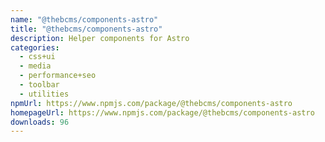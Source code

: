 ```yaml
---
name: "@thebcms/components-astro"
title: "@thebcms/components-astro"
description: Helper components for Astro
categories:
  - css+ui
  - media
  - performance+seo
  - toolbar
  - utilities
npmUrl: https://www.npmjs.com/package/@thebcms/components-astro
homepageUrl: https://www.npmjs.com/package/@thebcms/components-astro
downloads: 96
---
```

